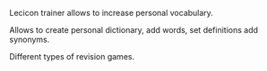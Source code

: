 
Lecicon trainer allows to increase personal vocabulary.

Allows to create personal dictionary, add words, set definitions add synonyms.

Different types of revision games.
